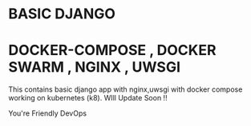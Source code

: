 # BASIC DJANGO #

# DOCKER-COMPOSE , DOCKER SWARM , NGINX , UWSGI #

This contains basic django app with nginx,uwsgi with docker compose 
working on kubernetes (k8).  WIll Update Soon !!

You're Friendly DevOps
